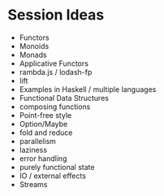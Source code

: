 # Session Ideas

- Functors
- Monoids
- Monads
- Applicative Functors
- rambda.js / lodash-fp
- lift
- Examples in Haskell / multiple languages
- Functional Data Structures
- composing functions
- Point-free style
- Option/Maybe
- fold and reduce
- parallelism
- laziness
- error handling
- purely functional state
- IO / external effects
- Streams
